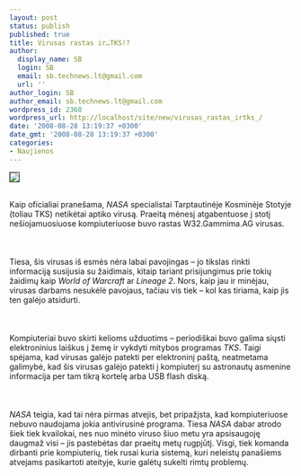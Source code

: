 ```yaml
---
layout: post
status: publish
published: true
title: Virusas rastas ir…TKS!?
author:
  display_name: SB
  login: SB
  email: sb.technews.lt@gmail.com
  url: ''
author_login: SB
author_email: sb.technews.lt@gmail.com
wordpress_id: 2368
wordpress_url: http://localhost/site/new/virusas_rastas_irtks_/
date: '2008-08-28 13:19:37 +0300'
date_gmt: '2008-08-28 13:19:37 +0300'
categories:
- Naujienos
---
```

<div class="imgright"><img src="http://tbn0.google.com/images?q=tbn:poIw7ZMY-kP-NM:http://www.technologijos.lt/archyvas/astronomija/bendroji_astronomija/apod_ispudingiausios_2007_astronomijos_nuotraukos/08_iss_sts117.jpg" border="1"></div>
<p><br>Kaip oficialiai pranešama, <i>NASA</i> specialistai Tarptautinėje Kosminėje Stotyje (toliau TKS) netikėtai aptiko virusą. Praeitą mėnesį atgabentuose į stotį nešiojamuosiuose kompiuteriuose buvo rastas W32.Gammima.AG virusas.<br />
<br><br />
<br>Tiesa, šis virusas iš esmės nėra labai pavojingas – jo tikslas rinkti informaciją susijusia su žaidimais, kitaip tariant prisijungimus prie tokių žaidimų kaip <i>World of Warcraft</i> ar <i>Lineage 2</i>. Nors, kaip jau ir minėjau, virusas darbams nesukėlė pavojaus, tačiau vis tiek – kol kas tiriama, kaip jis ten galėjo atsidurti.<br />
<br><br />
<br>Kompiuteriai buvo skirti kelioms užduotims – periodiškai buvo galima siųsti elektroninius laiškus į žemę ir vykdyti mitybos programas <i>TKS</i>. Taigi spėjama, kad virusas galėjo patekti per elektroninį paštą, neatmetama galimybė, kad šis virusas galėjo patekti į kompiuterį su astronautų asmenine informacija per tam tikrą kortelę arba USB flash diską.<br />
<br><br />
<br><i>NASA</i> teigia, kad tai nėra pirmas atvejis, bet pripažįsta, kad kompiuteriuose nebuvo naudojama jokia antivirusinė programa. Tiesa <i>NASA</i> dabar atrodo šiek tiek kvailokai, nes nuo minėto viruso šiuo metu yra apsisaugoję daugmaž visi – jis pastebėtas dar praeitų metų rugpjūtį. Visgi, tiek komanda dirbanti prie kompiuterių, tiek rusai kuria sistemą, kuri neleistų panašiems atvejams pasikartoti ateityje, kurie galėtų sukelti rimtų problemų.<br />
<br><br />
<br><br />
<br></p>
